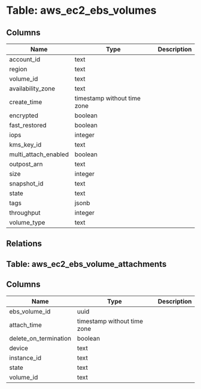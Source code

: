 
# Table: aws_ec2_ebs_volumes

## Columns
| Name        | Type           | Description  |
| ------------- | ------------- | -----  |
|account_id|text||
|region|text||
|volume_id|text||
|availability_zone|text||
|create_time|timestamp without time zone||
|encrypted|boolean||
|fast_restored|boolean||
|iops|integer||
|kms_key_id|text||
|multi_attach_enabled|boolean||
|outpost_arn|text||
|size|integer||
|snapshot_id|text||
|state|text||
|tags|jsonb||
|throughput|integer||
|volume_type|text||
## Relations
## Table: aws_ec2_ebs_volume_attachments

## Columns
| Name        | Type           | Description  |
| ------------- | ------------- | -----  |
|ebs_volume_id|uuid||
|attach_time|timestamp without time zone||
|delete_on_termination|boolean||
|device|text||
|instance_id|text||
|state|text||
|volume_id|text||
